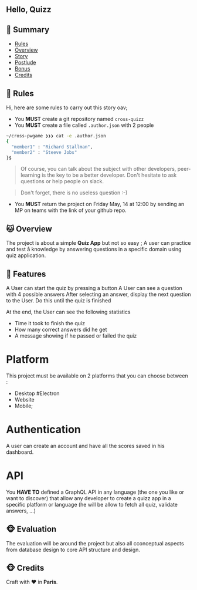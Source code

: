## Hello, Quizz

## <a name='TOC'>🐼 Summary</a>

* [Rules](#rules)
* [Overview](#overview)
* [Story](#story)
* [Postlude](#postlude)
* [Bonus](#bonus)
* [Credits](#credits)

## <a name='overview'>🦊 Rules</a>

Hi, here are some rules to carry out this story oav;

* You **MUST** create a git repository named `cross-quizz`
* You **MUST** create a file called `.author.json` with 2 people 

```sh
~/cross-pwgame ❯❯❯ cat -e .author.json
{
  "member1" : "Richard Stallman",
  "member2" : "Steeve Jobs"
}$
```

> Of course, you can talk about the subject with other developers, peer-learning is
> the key to be a better developer. Don't hesitate to ask questions or help people on slack.

> Don't forget, there is no useless question :-)

* You **MUST** return the project on Friday May, 14 at 12:00 by sending an MP on teams with the link of your github repo.

## <a name='overview'>🐱 Overview</a>

The project is about a simple **Quiz App** but not so easy ;
A user can practice and test å knowledge by answering questions in a specific domain using quiz application.

## <a name='story'>🐨 Features</a>

A User can start the quiz by pressing a button
A User can see a question with 4 possible answers
After selecting an answer, display the next question to the User. Do this until the quiz is finished

At the end, the User can see the following statistics
- Time it took to finish the quiz
- How many correct answers did he get
- A message showing if he passed or failed the quiz

# Platform

This project must be available on 2 platforms that you can choose between :
- Desktop #Electron
- Website
- Mobile;

# Authentication

A user can create an account and have all the scores saved in his dashboard. 

# API

You **HAVE TO** defined a GraphQL API in any language (the one you like or want to discover) that allow any developer to create a quizz app in a specific platform or language (he will be allow to fetch all quiz, validate answers, ...)

## <a name='credits'>🐵 Evaluation</a>

The evaluation will be around the project but also all cconceptual aspects from database design to core API structure and design.

## <a name='credits'>🐵 Credits</a>

Craft with :heart: in **Paris**.
